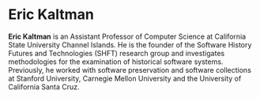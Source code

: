 # Eric Kaltman

**Eric Kaltman** is an Assistant Professor of Computer Science at California State University Channel Islands. He is the founder of the Software History Futures and Technologies (SHFT) research group and investigates methodologies for the examination of historical software systems. Previously, he worked with software preservation and software collections at Stanford University, Carnegie Mellon University and the University of California Santa Cruz.
